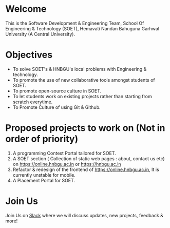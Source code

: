 # Welcome
This is the Software Development & Engineering Team, School Of Engineering & Technology (SOET), Hemavati Nandan Bahuguna Garhwal University (A Central University).

# Objectives
* To solve SOET's & HNBGU's local problems with Engineering & technology.
* To promote the use of new collaborative tools amongst students of SOET.
* To promote open-source culture in SOET.
* To let students work on existing projects rather than starting from scratch everytime.
* To Promote Culture of using Git & Github.

# Proposed projects to work on (Not in order of priority)
1. A programming Contest Portal tailored for SOET.
2. A SOET section ( Collection of static web pages : about, contact us etc) on https://online.hnbgu.ac.in or https://hnbgu.ac.in
3. Refactor & redesign of the frontend of https://online.hnbgu.ac.in, It is currently unstable for mobile.
4. A Placement Portal for SOET.

# Join Us
Join Us on [Slack](https://join.slack.com/t/softwaredevte-hcy9017/shared_invite/zt-huoabhqs-07lskm~6GBdYnllh7gmM4g) where we will discuss updates, new projects, feedback & more!
